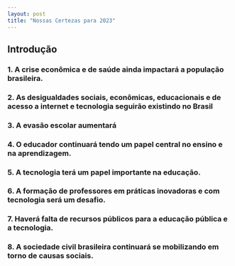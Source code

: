 ```yaml
---
layout: post
title: "Nossas Certezas para 2023"
---
```


## Introdução


### 1. A crise econômica e de saúde ainda impactará a população brasileira.
### 2. As desigualdades sociais, econômicas, educacionais e de acesso a internet e tecnologia seguirão existindo no Brasil
### 3. A evasão escolar aumentará
### 4. O educador continuará tendo um papel central no ensino e na aprendizagem.
### 5. A tecnologia terá um papel importante na educação.
### 6. A formação de professores em práticas inovadoras e com tecnologia será um desafio.
### 7. Haverá falta de recursos públicos para a educação pública e a tecnologia.
### 8. A sociedade civil brasileira continuará se mobilizando em torno de causas sociais.










